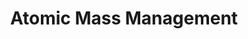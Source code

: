 ---
layout: project
title: "Atomic Mass Management"
description: "This contract focused on enhancing FirstLightFusion's use of nuclear physics simulation framework's capability to access and utilize elemental mass data."
start_date: 2023-12-25
end_date: 2023-12-31
client:
  name: "FirstLightFusion"
  short: "FLF"
skills:
  - C++
  - OpenMC
recommendation_text:  "I've worked with Baptiste on open source software projects including DAGMC and OpenMC. I also benefited from being able to contract Baptiste for specific additions to OpenMC which has been very useful. During the contracts he has keep me informed of progress delivered, been attentive to the specific request and delivered as expected. It was very convenient hiring Baptiste through GitHub sponsors which allows for flexible hourly rates. This has been great as it allows us to adapt the task while carrying out the work if new aspects of the task are discovered. I much prefer this to a traditional contract where fixed deliverables are established ahead of time with little knowledge of the project."
recommendation_author: "Dr. Shimwell"
---